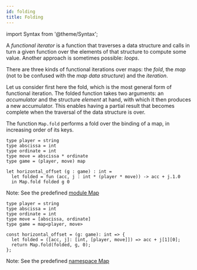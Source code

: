 ```yaml
---
id: folding
title: Folding
---
```


import Syntax from '@theme/Syntax';

A *functional iterator* is a function that traverses a data structure
and calls in turn a given function over the elements of that structure
to compute some value. Another approach is sometimes possible:
*loops*.

There are three kinds of functional iterations over maps: the *fold*,
the *map* (not to be confused with the *map data structure*) and the
*iteration*.

Let us consider first here the fold, which is the most general form of
functional iteration. The folded function takes two arguments: an
*accumulator* and the structure *element* at hand, with which it then
produces a new accumulator. This enables having a partial result that
becomes complete when the traversal of the data structure is over.

The function `Map.fold` performs a fold over the binding of a map, in
increasing order of its keys.

<Syntax syntax="cameligo">

```cameligo group=map_folding
type player = string
type abscissa = int
type ordinate = int
type move = abscissa * ordinate
type game = (player, move) map

let horizontal_offset (g : game) : int =
  let folded = fun (acc, j : int * (player * move)) -> acc + j.1.0
  in Map.fold folded g 0
```

Note: See the predefined
[module Map](../reference/map-reference/?lang=cameligo)

</Syntax>

<Syntax syntax="jsligo">

```jsligo group=map_folding
type player = string
type abscissa = int
type ordinate = int
type move = [abscissa, ordinate]
type game = map<player, move>

const horizontal_offset = (g: game): int => {
  let folded = ([acc, j]: [int, [player, move]]) => acc + j[1][0];
  return Map.fold(folded, g, 0);
};
```

Note: See the predefined
[namespace Map](../reference/map-reference/?lang=jsligo)

</Syntax>
